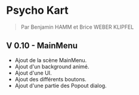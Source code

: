 # Psycho Kart
> Par Benjamin HAMM et Brice WEBER KLIPFEL
## V 0.10 - MainMenu
 - Ajout de la scène MainMenu.
 - Ajout d'un background animé.
 - Ajout d'une UI.
 - Ajout des différents boutons.
 - Ajout d'une partie des Popout dialog.
